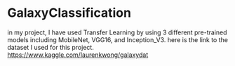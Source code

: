 # GalaxyClassification
in my project, I have used Transfer Learning by using 3 different pre-trained models including MobileNet, VGG16, and Inception_V3.
here is the link to the dataset I used for this project. https://www.kaggle.com/laurenkwong/galaxydat 

